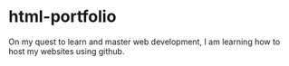 # html-portfolio
On my quest to learn and master web development, I am learning how to host my websites using github.
